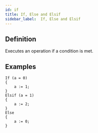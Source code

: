 ```yaml
---
id: if
title: If, Else and Elsif
sidebar_label:  If, Else and Elsif
---
```


## Definition

Executes an operation if a condition is met.

## Examples

```vhdp
If (a = 0) 
{ 
	a := 1; 
} 
Elsif (a = 1) 
{ 
	a := 2; 
} 
Else 
{ 
	a := 0; 
}
```